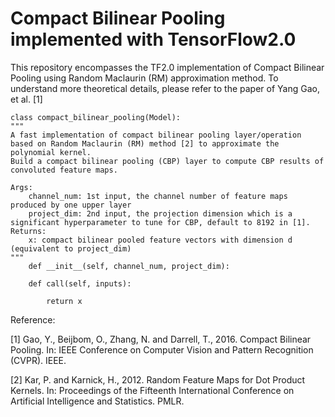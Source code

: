 # Compact Bilinear Pooling implemented with TensorFlow2.0
This repository encompasses the TF2.0 implementation of Compact Bilinear Pooling using Random Maclaurin (RM) approximation method.
To understand more theoretical details, please refer to the paper of Yang Gao, et al. [1]

    
    class compact_bilinear_pooling(Model):
	"""
	A fast implementation of compact bilinear pooling layer/operation based on Random Maclaurin (RM) method [2] to approximate the polynomial kernel. 
	Build a compact bilinear pooling (CBP) layer to compute CBP results of convoluted feature maps.
	
    Args:
    	channel_num: 1st input, the channel number of feature maps produced by one upper layer
    	project_dim: 2nd input, the projection dimension which is a significant hyperparameter to tune for CBP, default to 8192 in [1].
    Returns:
    	x: compact bilinear pooled feature vectors with dimension d (equivalent to project_dim)
	"""
    	def __init__(self, channel_num, project_dim):

    	def call(self, inputs):
        
			return x


Reference: 

[1] Gao, Y., Beijbom, O., Zhang, N. and Darrell, T., 2016. Compact Bilinear Pooling. In: IEEE Conference on Computer Vision and Pattern Recognition (CVPR). IEEE.

[2] Kar, P. and Karnick, H., 2012. Random Feature Maps for Dot Product Kernels. In: Proceedings of the Fifteenth International Conference on Artificial Intelligence and Statistics. PMLR.
